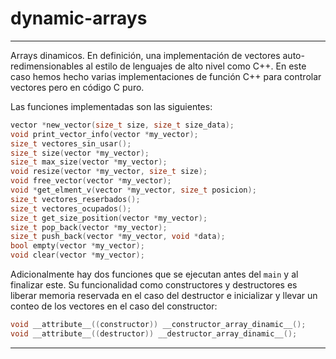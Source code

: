 # dynamic-arrays

----

Arrays dinamicos. En definición, una implementación de vectores auto-redimensionables al estilo de lenguajes de alto nivel como C++. En este caso hemos hecho varias implementaciones de función C++ para controlar vectores pero en código C puro.

Las funciones implementadas son las siguientes:

```C
vector *new_vector(size_t size, size_t size_data);
void print_vector_info(vector *my_vector);
size_t vectores_sin_usar();
size_t size(vector *my_vector);
size_t max_size(vector *my_vector);
void resize(vector *my_vector, size_t size);
void free_vector(vector *my_vector);
void *get_elment_v(vector *my_vector, size_t posicion);
size_t vectores_reserbados();
size_t vectores_ocupados();
size_t get_size_position(vector *my_vector);
size_t pop_back(vector *my_vector);
size_t push_back(vector *my_vector, void *data);
bool empty(vector *my_vector);
void clear(vector *my_vector);
```

Adicionalmente hay dos funciones que se ejecutan antes del `main` y al finalizar este. Su funcionalidad como constructores y destructores es liberar memoria reservada en el caso del destructor e inicializar y llevar un conteo de los vectores en el caso del constructor:
```C
void __attribute__((constructor)) __constructor_array_dinamic__();
void __attribute__((destructor)) __destructor_array_dinamic__();
```


----